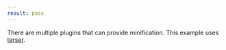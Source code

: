 ```yaml
---
result: pass
---
```


There are multiple plugins that can provide minification. This example uses [terser](https://www.npmjs.com/package/rollup-plugin-terser).
